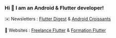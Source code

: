 ### Hi 👋 I am an Android & Flutter developer!

✉️ Newsletters : [Flutter Digest](https://flutter-digest.com/) & [Android Croissants](https://android-croissants.com/)

💙 Websites : [Freelance Flutter](https://www.freelance-flutter.fr/) & [Formation Flutter](https://formation-flutter.fr/)
